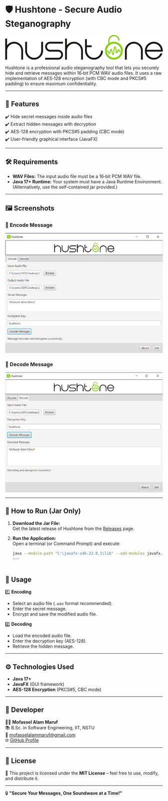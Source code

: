 # 🛡️ Hushtone - Secure Audio Steganography  

![Hushtone Logo](logo.png)  

Hushtone is a professional audio steganography tool that lets you securely hide and retrieve messages within 16‑bit PCM WAV audio files. It uses a raw implementation of AES‑128 encryption (with CBC mode and PKCS#5 padding) to ensure maximum confidentiality.

---

## 📌 Features  
✔️ Hide secret messages inside audio files  
✔️ Extract hidden messages with decryption  
✔️ AES-128 encryption with PKCS#5 padding (CBC mode)  
✔️ User-friendly graphical interface (JavaFX)   

---
## 🛠️ Requirements

- **WAV Files:** The input audio file must be a 16‑bit PCM WAV file.
- **Java 17+ Runtime:** Your system must have a Java Runtime Environment.  
  (Alternatively, use the self-contained jar provided.)

---

## 🖼️ Screenshots  

### 🔹 Encode Message  
![Encoding Screenshot](encode.png)  

### 🔹 Decode Message  
![Decoding Screenshot](decode.png)  

---

## 🚀 How to Run (Jar Only)

1. **Download the Jar File:**  
   Get the latest release of Hushtone from the [Releases](https://github.com/YourRepo/Hushtone/releases) page.

2. **Run the Application:**  
   Open a terminal (or Command Prompt) and execute:
   ```sh
   java --module-path "C:\javafx-sdk-22.0.1\lib" --add-modules javafx.controls,javafx.fxml -jar Hushtone.jar
   ---
   


## 🎯 Usage  

1️⃣ **Encoding**  
   - Select an audio file (`.wav` format recommended).  
   - Enter the secret message.  
   - Encrypt and save the modified audio file.  

2️⃣ **Decoding**  
   - Load the encoded audio file.  
   - Enter the decryption key (AES-128).  
   - Retrieve the hidden message.  

---

## ⚙️ Technologies Used  

- **Java 17+**  
- **JavaFX** (GUI framework)  
- **AES-128 Encryption** (PKCS#5, CBC mode)  

---
## 👤 Developer  

👨‍💻 **Mofassel Alam Maruf**  
📚 B.Sc. in Software Engineering, IIT, NSTU  
📧 [mofasselalammaruf@gmail.com](mailto:mofasselalammaruf@gmail.com)  
🌐 [GitHub Profile](https://github.com/10Maruf)  

---

## 📜 License  
📝 This project is licensed under the **MIT License** – feel free to use, modify, and distribute it.  

---



🔒 **"Secure Your Messages, One Soundwave at a Time!"**  
